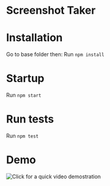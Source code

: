 # Screenshot Taker

# Installation

Go to base folder then:
Run `npm install`

# Startup
Run `npm start`  

# Run tests
Run `npm test`  

# Demo
![Click for a quick video demostration](https://github.com/oxscar93/screenshot-taker/blob/main/demo/screentaker-demo.gif)


